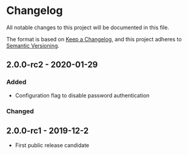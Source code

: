 # Changelog
All notable changes to this project will be documented in this file.

The format is based on [Keep a Changelog](https://keepachangelog.com/en/1.0.0/),
and this project adheres to [Semantic Versioning](https://semver.org/spec/v2.0.0.html).

## 2.0.0-rc2 - 2020-01-29
### Added
- Configuration flag to disable password authentication

### Changed

## 2.0.0-rc1 - 2019-12-2
- First public release candidate
